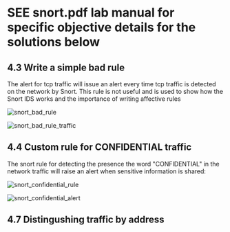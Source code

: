 # SEE snort.pdf lab manual for specific objective details for the solutions below


## 4.3 Write a simple bad rule

The alert for tcp traffic will issue an alert every time tcp traffic is detected on the network by Snort. This rule is not useful and is used to show how the Snort IDS works and the importance of writing affective rules

![snort_bad_rule](https://github.com/user-attachments/assets/b08f4b47-4c37-4cd3-a97e-f724f7f1f5ff)

![snort_bad_rule_traffic](https://github.com/user-attachments/assets/8611a39b-feb6-46eb-bfc7-21b8b5c6220a)


## 4.4 Custom rule for CONFIDENTIAL traffic
The snort rule for detecting the presence the word "CONFIDENTIAL" in the network traffic will raise an alert when sensitive information is shared:

![snort_confidential_rule](https://github.com/user-attachments/assets/ff5efc4a-7582-490e-a005-c7bdf2f36007)

![snort_confidential_alert](https://github.com/user-attachments/assets/ef68ab35-a012-4ae8-adb8-cf08f4761679)

## 4.7 Distingushing traffic by address

